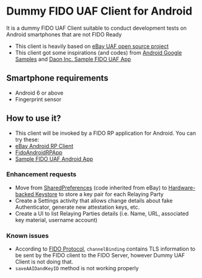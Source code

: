 
# Dummy FIDO UAF Client for Android

It is a dummy FIDO UAF Client suitable to conduct development tests on Android smartphones that are not FIDO Ready

- This client is heavily based on [eBay UAF open source project](https://github.com/eBay/UAF)
- This client got some inspirations (and codes) from [Android Google Samples](https://github.com/googlesamples/android-AsymmetricFingerprintDialog) and [Daon Inc. Sample FIDO UAF App](https://github.com/daoninc/fido-android-rp-app)
 
## Smartphone requirements

- Android 6 or above
- Fingerprint sensor

## How to use it?

- This client will be invoked by a FIDO  RP application for Android. You can try these:
 - [eBay Android RP Client](https://github.com/eBay/UAF)
 - [FidoAndroidRPApp](https://github.com/apowers313/FidoAndroidRPApp)
 - [Sample FIDO UAF Android App](https://github.com/daoninc/fido-android-rp-app)


### Enhancement requests

- Move from [SharedPreferences](https://developer.android.com/guide/topics/data/data-storage.html#pref) (code inherited from eBay) to [Hardware-backed Keystore](https://source.android.com/security/keystore/index.html) to store a key pair for each Relaying Party
- Create a Settings activity that allows change details about fake Authenticator, generate new attestation keys, etc.
- Create a UI to list Relaying Parties details (i.e. Name, URL, associated key material, username account)

### Known issues

- According to [FIDO Protocol](https://fidoalliance.org/specs/fido-uaf-v1.0-ps-20141208/fido-uaf-protocol-v1.0-ps-20141208.html#dictionary-finalchallengeparams-members), `channelBinding` contains TLS information to be sent by the FIDO client to the FIDO Server, however Dummy UAF Client is not doing that.
- `saveAAIDandKeyID` method is not working properly